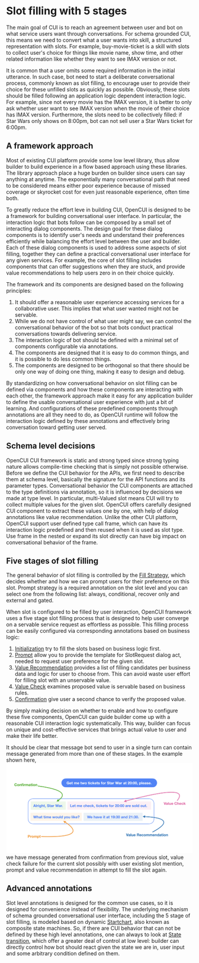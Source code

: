 # Slot filling with 5 stages

The main goal of CUI is to reach an agreement between user and bot on what service users want through conversations. For schema grounded CUI, this means we need to convert what a user wants into skill, a structured representation with slots. For example,  buy-movie-ticket is a skill with slots to collect user's choice for things like movie name, show time, and other related information like whether they want to see IMAX version or not. 

It is common that a user omits some required information in the initial utterance. In such case, bot need to start a deliberate conversational process, commonly known as slot filling, to encourage user to provide their choice for these unfilled slots as quickly as possible. Obviously, these slots should be filled following an application logic dependent interaction logic. For example, since not every movie has the IMAX version, it is better to only ask whether user want to see IMAX version when the movie of their choice has IMAX version. Furthermore, the slots need to be collectively filled: if Star Wars only shows on 8:00pm, bot can not sell user a Star Wars ticket for 6:00pm.


## A framework approach
Most of existing CUI platform provide some low level library, thus allow builder to build experience in a flow based approach using these libraries. The library approach place a huge burden on builder since users can say anything at anytime. The exponentially many conversational path that need to be considered means either poor experience because of missed coverage or skyrocket cost for even just reasonable experience, often time both.

To greatly reduce the effort leve in building CUI, OpenCUI is designed to be a framework for building conversational user interface. In particular, the interaction logic that bots follow can be composed by a small set of interacting dialog components. The design goal for these dialog components is to identify user's needs and understand their preferences efficiently while balancing the effort level between the user and builder. Each of these dialog components is used to address some aspects of slot filling, together they can define a practical conversational user interface for any given services. For example, the core of slot filling includes components that can offer suggestions when they are stuck, and provide value recommendations to help users zero in on their choice quickly.

The framework and its components are designed based on the following principles:
1. It should offer a reasonable user experience accessing services for a collaborative user. This implies that what user wanted might not be servable.
2. While we do not have control of what user might say, we can control the conversational behavior of the bot so that bots conduct practical conversations towards delivering service.
3. The interaction logic of bot should be defined with a minimal set of components configurable via annotations.
4. The components are designed that it is easy to do common things, and it is possible to do less common things.
5. The components are designed to be orthogonal so that there should be only one way of doing one thing, making it easy to design and debug.

By standardizing on how conversational behavior on slot filling can be defined via components and how these components are interacting with each other, the framework approach make it easy for any application builder to define the usable conversational user experience with just a bit of learning. And configurations of these predefined components through annotations are all they need to do, as OpenCUI runtime will follow the interaction logic defined by these annotations and effectively bring conversation toward getting user served.

## Schema level decisions 
OpenCUI CUI framework is static and strong typed since strong typing nature allows compile-time checking that is simply not possible otherwise. Before we define the CUI behavior for the APIs, we first need to describe them at schema level, basically the signature for the API functions and its parameter types. Conversational behavior the CUI components are attached to the type definitions via annotation, so it is influenced by decisions we made at type level. In particular, multi-Valued slot means CUI will try to collect multiple values for the given slot. OpenCUI offers carefully designed CUI component to extract these values one by one, with help of dialog annotations like value recommendation. Unlike the other CUI platform, OpenCUI support user defined type call frame, which can have its interaction logic predefined and then reused when it is used as slot type. Use frame in the nested or expand its slot directly can have big impact on conversational behavior of the frame.

## Five stages of slot filling
The general behavior of slot filling is controlled by the [Fill Strategy](../reference/annotations/fillstrategy.md), which decides whether and how we can prompt users for their preference on this slot. Prompt strategy is a required annotation on the slot level and you can select one from the following list: always, conditional, recover only and external and gated. 

When slot is configured to be filled by user interaction, OpenCUI framework uses a five stage slot filling process that is designed to help user converge on a servable service request as effortless as possible. This filling process can be easily configured via corresponding annotations based on business logic:
1. [Initialization](../reference/annotations/init.md) try to fill the slots based on business logic first.
2. [Prompt](../reference/glossary.md#prompt) allow you to provide the template for SlotRequest dialog act, needed to request user preference for the given slot.
3. [Value Recommendation](../reference/annotations/valuerec.md) provides a list of filling candidates per business data and logic for user to choose from. This can avoid waste user effort for filling slot with an unservable value. 
4. [Value Check](../reference/annotations/valuecheck.md) examines proposed value is servable based on business rules.
5. [Confirmation](../reference/annotations/confirmation.md) give user a second chance to verify the proposed value.

By simply making decision on whether to enable and how to configure these five components, OpenCUI can guide builder come up with a reasonable CUI interaction logic systematically. This way, builder can focus on unique and cost-effective services that brings actual value to user and make their life better.   

It should be clear that message bot send to user in a single turn can contain message generated from more than one of these stages. In the example shown here,
![Value Rec related annotation](/images/annotation/valuerec/valuerec_related.png)
we have message generated from confirmation from previous slot, value check failure for the current slot possibly with user existing slot mention, prompt and value recommendation in attempt to fill the slot again.

## Advanced annotations
Slot level annotations is designed for the common use cases, so it is designed for convenience instead of flexibility. The underlying mechanism of schema grounded conversational user interface, including the 5 stage of slot filling, is modeled based on dynamic [Startchart](https://statecharts.dev/), also known as composite state machines. So, if there are CUI behavior that can not be defined by these high level annotations, one can always to look at [State transition](../reference/annotations/transition.md), which offer a greater deal of control at low level: builder can directly control how bot should react given the state we are in, user input and some arbitrary condition defined on them. 



